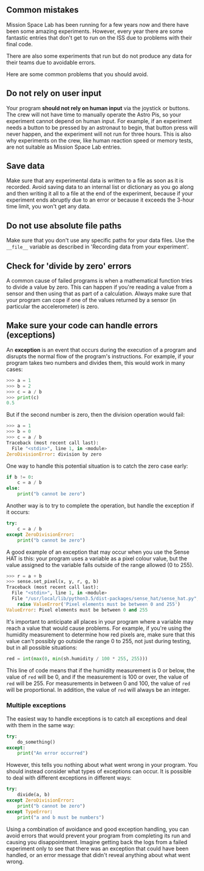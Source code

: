 ## Common mistakes

Mission Space Lab has been running for a few years now and there have been some amazing experiments. However, every year there are some fantastic entries that don't get to run on the ISS due to problems with their final code.

There are also some experiments that run but do not produce any data for their teams due to avoidable errors.

Here are some common problems that you should avoid.

## Do not rely on user input

Your program **should not rely on human input** via the joystick or buttons. The crew will not have time to manually operate the Astro Pis, so your experiment cannot depend on human input. For example, if an experiment needs a button to be pressed by an astronaut to begin, that button press will never happen, and the experiment will not run for three hours. This is also why experiments on the crew, like human reaction speed or memory tests, are not suitable as Mission Space Lab entries.

## Save data

Make sure that any experimental data is written to a file as soon as it is recorded. Avoid saving data to an internal list or dictionary as you go along and then writing it all to a file at the end of the experiment, because if your experiment ends abruptly due to an error or because it exceeds the 3-hour time limit, you won't get any data.

## Do not use absolute file paths

Make sure that you don't use any specific paths for your data files. Use the `__file__` variable as described in 'Recording data from your experiment'.

## Check for 'divide by zero' errors

A common cause of failed programs is when a mathematical function tries to divide a value by zero. This can happen if you're reading a value from a sensor and then using that as part of a calculation. Always make sure that your program can cope if one of the values returned by a sensor (in particular the accelerometer) is zero.

## Make sure your code can handle errors (exceptions)

An **exception** is an event that occurs during the execution of a program and disrupts the normal flow of the program's instructions. For example, if your program takes two numbers and divides them, this would work in many cases:

```python
>>> a = 1
>>> b = 2
>>> c = a / b
>>> print(c)
0.5
```
But if the second number is zero, then the division operation would fail:

```python
>>> a = 1
>>> b = 0
>>> c = a / b
Traceback (most recent call last):
  File "<stdin>", line 1, in <module>
ZeroDivisionError: division by zero
```

One way to handle this potential situation is to catch the zero case early:

```python
if b != 0:
    c = a / b
else:
    print("b cannot be zero")
```

Another way is to try to complete the operation, but handle the exception if it occurs:

```python
try:
    c = a / b
except ZeroDivisionError:
    print("b cannot be zero")
```

A good example of an exception that may occur when you use the Sense HAT is this: your program uses a variable as a pixel colour value, but the value assigned to the variable falls outside of the range allowed (0 to 255).

```python
>>> r = a + b
>>> sense.set_pixel(x, y, r, g, b)
Traceback (most recent call last):
  File "<stdin>", line 1, in <module>
  File "/usr/local/lib/python3.5/dist-packages/sense_hat/sense_hat.py", line 399, in set_pixel
    raise ValueError('Pixel elements must be between 0 and 255')
ValueError: Pixel elements must be between 0 and 255
```

It's important to anticipate all places in your program where a variable may reach a value that would cause problems. For example, if you're using the humidity measurement to determine how red pixels are, make sure that this value can't possibly go outside the range 0 to 255, not just during testing, but in all possible situations:

```python
red = int(max(0, min(sh.humidity / 100 * 255, 255)))
```

This line of code means that if the humidity measurement is 0 or below, the value of `red` will be 0, and if the measurement is 100 or over, the value of `red` will be 255. For measurements in between 0 and 100, the value of `red` will be proportional. In addition, the value of `red` will always be an integer.

### Multiple exceptions

The easiest way to handle exceptions is to catch all exceptions and deal with them in the same way:

```python
try:
    do_something()
except:
    print("An error occurred")
```

However, this tells you nothing about what went wrong in your program. You should instead consider what types of exceptions can occur. It is possible to deal with different exceptions in different ways:

```python
try:
    divide(a, b)
except ZeroDivisionError:
    print("b cannot be zero")
except TypeError:
    print("a and b must be numbers")
```

Using a combination of avoidance and good exception handling, you can avoid errors that would prevent your program from completing its run and causing you disappointment. Imagine getting back the logs from a failed experiment only to see that there was an exception that could have been handled, or an error message that didn't reveal anything about what went wrong.
